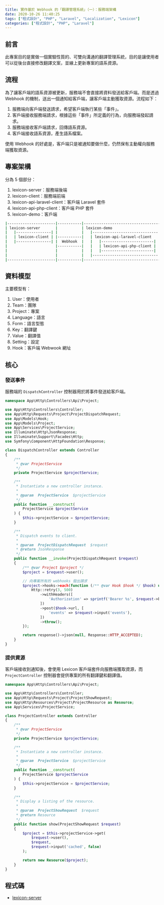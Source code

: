 ```yaml
---
title: 實作基於 Webhook 的「翻譯管理系統」（一）：服務端架構
date: 2020-10-26 11:40:25
tags: ["程式設計", "PHP", "Laravel", "Localization", "Lexicon"]
categories: ["程式設計", "PHP", "Laravel"]
---
```


## 前言

此專案目的是實做一個實驗性質的、可雙向溝通的翻譯管理系統，目的是讓使用者可以從後台直接修改翻譯文案，並線上更新專案的語系資源。

## 流程

為了讓客戶端的語系資源被更新，服務端不會直接將資料發送給客戶端。而是透過 Webhook 的機制，送出一個通知給客戶端，讓客戶端主動獲取資源。流程如下：

1. 服務端向客戶端發送請求，希望客戶端執行某些「事件」。
2. 客戶端接收服務端請求，根據這些「事件」所定義的行為，向服務端發起請求。
3. 服務端接收客戶端請求，回傳語系資源。
3. 客戶端接收語系資源，產生語系檔案。

使用 Webhook 的好處是，客戶端只是被通知要做什麼，仍然保有主動權向服務端獲取資源。

## 專案架構

分為 5 個部分：

1. lexicon-server：服務端後端
2. lexicon-client：服務端前端
3. lexicon-api-laravel-client：客戶端 Laravel 套件
4. lexicon-api-php-client：客戶端 PHP 套件
5. lexicon-demo：客戶端

```bash
|----------------------|-----------|------------------------------------|
| lexicon-server       |           | lexicon-demo                       |
|   |----------------| |           |   |------------------------------| |
|   | lexicon-client | |-----------|   | lexicon-api-laravel-client   | |
|   |----------------| |  Webhook  |   |   |------------------------| | |
|                      |-----------|   |   | lexicon-api-php-client | | |
|                      |           |   |   |------------------------| | |
|                      |           |   |------------------------------| |
|----------------------|-----------|------------------------------------|
```

## 資料模型

主要模型有：

1. User：使用者
2. Team：團隊
3. Project：專案
4. Language：語言
5. Form：語言型態
6. Key：翻譯鍵
7. Value：翻譯值
8. Setting：設定
8. Hook：客戶端 Webwook 網址

## 核心

### 發送事件

服務端的 `DispatchController` 控制器用於將事件發送給客戶端。

```php
namespace App\Http\Controllers\Api\Project;

use App\Http\Controllers\Controller;
use App\Http\Requests\Project\ProjectDispatchRequest;
use App\Models\Hook;
use App\Models\Project;
use App\Services\ProjectService;
use Illuminate\Http\JsonResponse;
use Illuminate\Support\Facades\Http;
use Symfony\Component\HttpFoundation\Response;

class DispatchController extends Controller
{
    /**
     * @var ProjectService
     */
    private ProjectService $projectService;

    /**
     * Instantiate a new controller instance.
     *
     * @param  ProjectService  $projectService
     */
    public function __construct(
        ProjectService $projectService
    ) {
        $this->projectService = $projectService;
    }

    /**
     * Dispatch events to client.
     *
     * @param  ProjectDispatchRequest  $request
     * @return JsonResponse
     */
    public function __invoke(ProjectDispatchRequest $request)
    {
        /** @var Project $project */
        $project = $request->user();

        // 向專案所有的 webhooks 發出請求
        $project->hooks->each(function (/** @var Hook $hook */ $hook) use ($request) {
            Http::retry(3, 500)
                ->withHeaders([
                    'Authorization' => sprintf('Bearer %s', $request->bearerToken())
                ])
                ->post($hook->url, [
                    'events' => $request->input('events'),
                ])
                ->throw();
        });

        return response()->json(null, Response::HTTP_ACCEPTED);
    }
}
```

### 提供資源

客戶端接收到通知後，會使用 Lexicon 客戶端套件向服務端獲取資源，而 `ProjectController` 控制器會提供專案的所有翻譯鍵和翻譯值。

```php
namespace App\Http\Controllers\Api\Project;

use App\Http\Controllers\Controller;
use App\Http\Requests\Project\ProjectShowRequest;
use App\Http\Resources\Project\ProjectResource as Resource;
use App\Services\ProjectService;

class ProjectController extends Controller
{
    /**
     * @var ProjectService
     */
    private ProjectService $projectService;

    /**
     * Instantiate a new controller instance.
     *
     * @param  ProjectService  $projectService
     */
    public function __construct(
        ProjectService $projectService
    ) {
        $this->projectService = $projectService;
    }

    /**
     * Display a listing of the resource.
     *
     * @param  ProjectShowRequest  $request
     * @return Resource
     */
    public function show(ProjectShowRequest $request)
    {
        $project = $this->projectService->get(
            $request->user(),
            $request,
            $request->input('cached', false)
        );

        return new Resource($project);
    }
}
```

## 程式碼

- [lexicon-server](https://github.com/memochou1993/lexicon-server)
